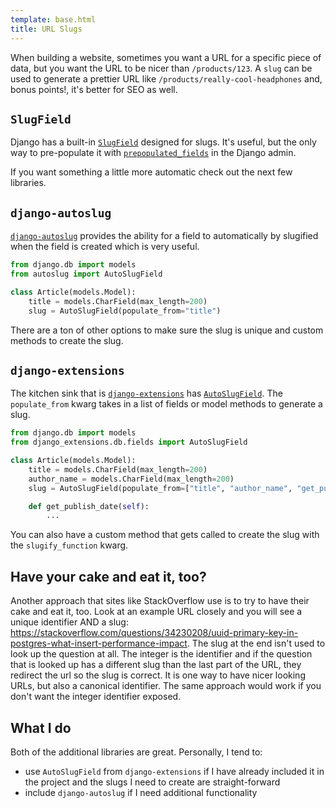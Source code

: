 ```yaml
---
template: base.html
title: URL Slugs
---
```


When building a website, sometimes you want a URL for a specific piece of data, but you want the URL to be nicer than `/products/123`. A `slug` can be used to generate a prettier URL like `/products/really-cool-headphones` and, bonus points!, it's better for SEO as well.

## `SlugField`

Django has a built-in [`SlugField`](https://docs.djangoproject.com/en/stable/ref/models/fields/#slugfield) designed for slugs. It's useful, but the only way to pre-populate it with [`prepopulated_fields`](https://docs.djangoproject.com/en/stable/ref/contrib/admin/#django.contrib.admin.ModelAdmin.prepopulated_fields) in the Django admin.

If you want something a little more automatic check out the next few libraries.

## `django-autoslug`

[`django-autoslug`](https://django-autoslug.readthedocs.io/) provides the ability for a field to automatically by slugified when the field is created which is very useful.

```python
from django.db import models
from autoslug import AutoSlugField

class Article(models.Model):
    title = models.CharField(max_length=200)
    slug = AutoSlugField(populate_from="title")
```

There are a ton of other options to make sure the slug is unique and custom methods to create the slug.

## `django-extensions`

The kitchen sink that is [`django-extensions`](https://django-extensions.readthedocs.io/) has [`AutoSlugField`](https://django-extensions.readthedocs.io/en/latest/field_extensions.html#current-database-model-field-extensions). The `populate_from` kwarg takes in a list of fields or model methods to generate a slug.

```python
from django.db import models
from django_extensions.db.fields import AutoSlugField

class Article(models.Model):
    title = models.CharField(max_length=200)
    author_name = models.CharField(max_length=200)
    slug = AutoSlugField(populate_from=["title", "author_name", "get_publish_date"])

    def get_publish_date(self):
        ...
```

You can also have a custom method that gets called to create the slug with the `slugify_function` kwarg.

## Have your cake and eat it, too?

Another approach that sites like StackOverflow use is to try to have their cake and eat it, too. Look at an example URL closely and you will see a unique identifier AND a slug: https://stackoverflow.com/questions/34230208/uuid-primary-key-in-postgres-what-insert-performance-impact. The slug at the end isn't used to look up the question at all. The integer is the identifier and if the question that is looked up has a different slug than the last part of the URL, they redirect the url so the slug is correct. It is one way to have nicer looking URLs, but also a canonical identifier. The same approach would work if you don't want the integer identifier exposed.

## What I do

Both of the additional libraries are great. Personally, I tend to:

- use `AutoSlugField` from `django-extensions` if I have already included it in the project and the slugs I need to create are straight-forward
- include `django-autoslug` if I need additional functionality
